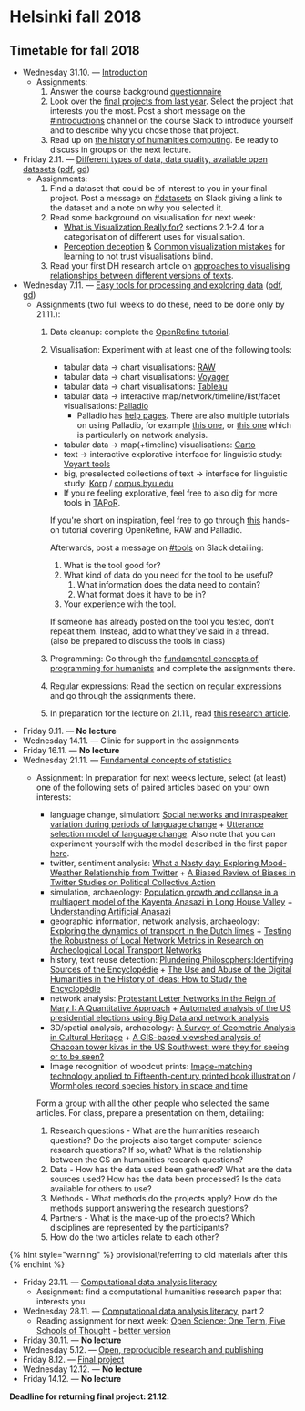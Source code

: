 # Helsinki fall 2018

## Timetable for fall 2018

* Wednesday 31.10. — [Introduction](../introduction-three-approaches-to-methods-for-digital-humanists/)
  * Assignments: 
    1. Answer the course background [questionnaire](https://goo.gl/forms/gQpLPyOVV4ZvtL1x1)
    2. Look over the [final projects from last year](../final-project.md#submissions-from-previous-years). Select the project that interests you the most. Post a short message on the [\#introductions](https://slack.com/app_redirect?channel=introductions&team=T276JCMEU) channel on the course Slack to introduce yourself and to describe why you chose those that project.
    3. Read up on [the history of humanities computing](../introduction-three-approaches-to-methods-for-digital-humanists/history-of-humanities-computing.md#history-of-humanities-computing). Be ready to discuss in groups on the next lecture.
* Friday 2.11. — [Different types of data, data quality, available open datasets](https://docs.google.com/presentation/d/e/2PACX-1vQBZw3s36wdPtPf3gTcz-PW5eRND-59TIrmZki67lR341ycKuQcO1TjvB0Vn6wYJsNySN8QOSzuEDyq/pub?start=false&loop=false&delayms=3000) \([pdf](https://docs.google.com/presentation/d/1_DI2ynbeQMigaQYbSryGUsTLGH-TKLF0dpzfs3_39Sk/export/pdf), [gd](https://docs.google.com/presentation/d/1_DI2ynbeQMigaQYbSryGUsTLGH-TKLF0dpzfs3_39Sk/edit?usp=sharing)\)
  * Assignments:
    1. Find a dataset that could be of interest to you in your final project. Post a message on [\#datasets](https://slack.com/app_redirect?channel=datasets&team=T276JCMEU) on Slack giving a link to the dataset and a note on why you selected it.
    2. Read some background on visualisation for next week:
       * [What is Visualization Really for?](http://arxiv.org/pdf/1305.5670.pdf) sections 2.1-2.4 for a categorisation of different uses for visualisation.
       * [Perception deception](https://infoactive.co/data-design/ch17.html) & [Common visualization mistakes](https://infoactive.co/data-design/ch18.html) for learning to not trust visualisations blind.
    3. Read your first DH research article on [approaches to visualising relationships between different versions of texts](https://doi.org/10.1093/llc/fqx033).
* Wednesday 7.11. — [Easy tools for processing and exploring data](https://docs.google.com/presentation/d/e/2PACX-1vQ0GNUtEwkYQ4NyRki6SohJ2DLS0wt4MKF3cVzuU7UlLq9yUij5Qd2ZgFltEb8KcPp7aYOXrSLFMdYa/pub?start=false&loop=false&delayms=3000) \([pdf](https://docs.google.com/presentation/d/1RF4s0AJuoVUAQIdw3c4Sf5ozLIb2Kd_vNN1SXp8IqFg/export/pdf), [gd](https://docs.google.com/presentation/d/1RF4s0AJuoVUAQIdw3c4Sf5ozLIb2Kd_vNN1SXp8IqFg/edit?usp=sharing)\)
  * Assignments \(two full weeks to do these, need to be done only by 21.11.\):
    1. Data cleanup: complete the [OpenRefine tutorial](https://programminghistorian.org/lessons/cleaning-data-with-openrefine).
    2. Visualisation: Experiment with at least one of the following tools:

       * tabular data → chart visualisations: [RAW](http://rawgraphs.io/)​
       * tabular data → chart visualisations: [Voyager](http://vega.github.io/voyager/)
       * tabular data → chart visualisations: ​[Tableau](https://www.tableau.com/)​
       * tabular data → ​interactive map/network/timeline/list/facet visualisations: [Palladio](https://moodle.helsinki.fi/hdlab.stanford.edu/palladio/)​
         * Palladio has [help pages](http://hdlab.stanford.edu/palladio/help/). There are also multiple tutorials on using Palladio, for example [this one](http://miriamposner.com/blog/getting-started-with-palladio/), or [this one](https://programminghistorian.org/en/lessons/creating-network-diagrams-from-historical-sources) which is particularly on network analysis.
       * tabular data → map\(+timeline\) visualisations: ​[Carto](https://carto.com/)​
       * ​text →​ interactive explorative interface for linguistic study: [Voyant tools](https://voyant-tools.org/)​
       * ​big, preselected collections of text → interface for linguistic study: [Korp](https://moodle.helsinki.fi/korp.csc.fi) / [corpus.byu.edu](http://corpus.byu.edu/)​
       * If you're feeling explorative, feel free to also dig for more tools in  [TAPoR](http://tapor.ca/home).

       If you're short on inspiration, feel free to go through [this](https://docs.google.com/document/d/13I7svLlqrg7i0iisw2E_v48Gae5tnXVFWxmeHyGAKFU/edit#) hands-on tutorial covering OpenRefine, RAW and Palladio.

       Afterwards, post a message on [\#tools](https://slack.com/app_redirect?channel=tools&team=T276JCMEU) on Slack detailing:

       1. What is the tool good for?
       2. What kind of data do you need for the tool to be useful? 
          1. What information does the data need to contain?
          2. What format does it have to be in?
       3. Your experience with the tool.

       If someone has already posted on the tool you tested, don't repeat them. Instead, add to what they've said in a thread.  
       \(also be prepared to discuss the tools in class\)

    3. Programming: Go through the [fundamental concepts of programming for humanists](../data-processing-fundamental-concepts-of-programming-for-humanists.md) and complete the assignments there.
    4. Regular expressions: Read the section on [regular expressions](../regular-expressions.md) and go through the assignments there.
    5. In preparation for the lecture on 21.11., read [this research article](https://doi.org/10.1073/pnas.1405984111).
* Friday 9.11. — **No lecture**
* Wednesday 14.11. — Clinic for support in the assignments
* Friday 16.11. — **No lecture**
* Wednesday 21.11. — [Fundamental concepts of statistics](../data-analysis-fundamental-concepts-of-statistics.md)
  * Assignment: In preparation for next weeks lecture, select \(at least\) one of the following sets of paired articles based on your own interests: 

    * language change, simulation: [Social networks and intraspeaker variation during periods of language change](http://repository.upenn.edu/cgi/viewcontent.cgi?article=1041&context=pwpl) + [Utterance selection model of language change](http://journals.aps.org/pre/abstract/10.1103/PhysRevE.73.046118). Also note that you can experiment yourself with the model described in the first paper [here](http://www.netlogoweb.org/launch#http://www.netlogoweb.org/assets/modelslib/Sample%20Models/Social%20Science/Language%20Change.nlogo).
    * twitter, sentiment analysis: [What a Nasty day: Exploring Mood-Weather Relationship from Twitter](https://arxiv.org/abs/1410.8749) + [A Biased Review of Biases in Twitter Studies on Political Collective Action](https://doi.org/10.3389/fphy.2016.00034)
    * simulation, archaeology: [Population growth and collapse in a multiagent model of the Kayenta Anasazi in Long House Valley](https://doi.org/10.1073/pnas.092080799) + [Understanding Artificial Anasazi](http://jasss.soc.surrey.ac.uk/12/4/13.html)
    * geographic information, network analysis, archaeology: [Exploring the dynamics of transport in the Dutch limes](http://journal.topoi.org/index.php/etopoi/article/view/203) + [Testing the Robustness of Local Network Metrics in Research on Archeological Local Transport Networks](http://dx.doi.org/10.3389/fdigh.2016.00006)
    * history, text reuse detection: [Plundering Philosophers:Identifying Sources of the Encyclopédie](http://hdl.handle.net/2027/spo.3310410.0013.107) + [The Use and Abuse of the Digital Humanities in the History of Ideas: How to Study the Encyclopédie](http://www.tandfonline.com/doi/pdf/10.1080/01916599.2013.774115?needAccess=true)
    * network analysis: [Protestant Letter Networks in the Reign of Mary I: A Quantitative Approach](https://muse.jhu.edu/journals/elh/v082/82.1.ahnert.html) + [Automated analysis of the US presidential elections using Big Data and network analysis](https://doi.org/10.1177%2F2053951715572916)
    * 3D/spatial analysis, archaeology: [A Survey of Geometric Analysis in Cultural Heritage](https://doi.org/10.1111/cgf.12668) + [A GIS-based viewshed analysis of Chacoan tower kivas in the US Southwest: were they for seeing or to be seen?](https://doi.org/10.15184/aqy.2016.144)
    * Image recognition of woodcut prints: [Image-matching technology applied to Fifteenth-century printed book illustration](https://doi.org/10.1007/s40329-017-0201-5) / [Wormholes record species history in space and time](https://doi.org/10.1098/rsbl.2012.0926)

    Form a group with all the other people who selected the same articles. For class, prepare a presentation on them, detailing:

    1. Research questions - What are the humanities research questions? Do the projects also target computer science research questions? If so, what? What is the relationship between the CS an humanities research questions?
    2. Data - How has the data used been gathered? What are the data sources used? How has the data been processed? Is the data available for others to use?
    3. Methods - What methods do the projects apply? How do the methods support answering the research questions?
    4. Partners - What is the make-up of the projects? Which disciplines are represented by the participants?
    5. How do the two articles relate to each other? 

{% hint style="warning" %}
provisional/referring to old materials after this
{% endhint %}

* Friday 23.11. — [Computational data analysis literacy](../computational-data-analysis-method-literacy/)
  * Assignment: find a computational humanities research paper that interests you
* Wednesday 28.11. — [Computational data analysis literacy](../computational-data-analysis-method-literacy/), part 2
  * Reading assignment for next week: [Open Science: One Term, Five Schools of Thought](https://papers.ssrn.com/sol3/papers.cfm?abstract_id=2272036) - [better version](http://doi.org/10.1007/978-3-319-00026-8_2)
* Friday 30.11. — **No lecture**
* Wednesday 5.12. — [Open, reproducible research and publishing](../open-reproducible-research-and-publishing.md)
* Friday 8.12. — [Final project](../final-project.md)
* Wednesday 12.12. — **No lecture**
* Friday 14.12. — **No lecture**

**Deadline for returning final project: 21.12.**

